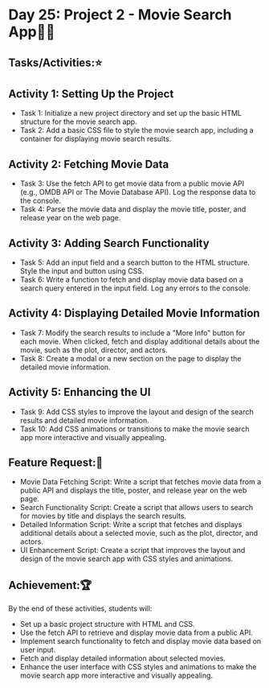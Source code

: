 # Day 25: Project 2 - Movie Search App🎥🍿
## Tasks/Activities:⭐
## Activity 1: Setting Up the Project

- Task 1: Initialize a new project directory and set up the basic HTML structure for the movie search app.
- Task 2: Add a basic CSS file to style the movie search app, including a container for displaying movie search results.
## Activity 2: Fetching Movie Data

- Task 3: Use the fetch API to get movie data from a public movie API (e.g., OMDB API or The Movie Database API). Log the response data to the console.
- Task 4: Parse the movie data and display the movie title, poster, and release year on the web page.
## Activity 3: Adding Search Functionality

- Task 5: Add an input field and a search button to the HTML structure. Style the input and button using CSS.
- Task 6: Write a function to fetch and display movie data based on a search query entered in the input field. Log any errors to the console.
## Activity 4: Displaying Detailed Movie Information

- Task 7: Modify the search results to include a "More Info" button for each movie. When clicked, fetch and display additional details about the movie, such as the plot, director, and actors.
- Task 8: Create a modal or a new section on the page to display the detailed movie information.
## Activity 5: Enhancing the UI

- Task 9: Add CSS styles to improve the layout and design of the search results and detailed movie information.
- Task 10: Add CSS animations or transitions to make the movie search app more interactive and visually appealing.
## Feature Request:📲
- Movie Data Fetching Script: Write a script that fetches movie data from a public API and displays the title, poster, and release year on the web page.
- Search Functionality Script: Create a script that allows users to search for movies by title and displays the search results.
- Detailed Information Script: Write a script that fetches and displays additional details about a selected movie, such as the plot, director, and actors.
- UI Enhancement Script: Create a script that improves the layout and design of the movie search app with CSS styles and animations.
## Achievement:🏆
By the end of these activities, students will:

- Set up a basic project structure with HTML and CSS.
- Use the fetch API to retrieve and display movie data from a public API.
- Implement search functionality to fetch and display movie data based on user input.
- Fetch and display detailed information about selected movies.
- Enhance the user interface with CSS styles and animations to make the movie search app more interactive and visually appealing.
